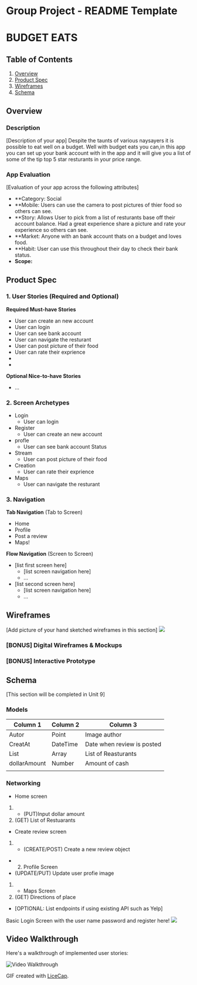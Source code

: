 Group Project - README Template
===

# BUDGET EATS

## Table of Contents
1. [Overview](#Overview)
1. [Product Spec](#Product-Spec)
1. [Wireframes](#Wireframes)
2. [Schema](#Schema)

## Overview
### Description
[Description of your app]
Despite the taunts of various naysayers it is possible to eat well on a budget. Well with budget eats you can,in this app you can set up your bank account with in the app and it will give you a list of some of the tip top 5 star resturants in your price range.
### App Evaluation
[Evaluation of your app across the following attributes]
- **Category: Social 
- **Mobile: Users can use the camera to post pictures of thier food so others can see.
- **Story: Allows User to pick from a list of resturants base off their account balance. Had a great experience share a picture and rate your experience so others can see.
- **Market: Anyone with an bank account thats on a budget and loves food. 
- **Habit: User can use this throughout their day to check their bank status. 
- **Scope:**

## Product Spec

### 1. User Stories (Required and Optional)

**Required Must-have Stories**

* User can create an new account
* User can login
* User can see bank account
* User can navigate the resturant
* User can post picture of their food
* User can rate their exprience
* 
* 

**Optional Nice-to-have Stories**

* ...

### 2. Screen Archetypes

* Login
   * User can login
* Register
   *  User can create an new account
* profle
   * User can see bank account Status 
* Stream
    * User can post picture of their food
* Creation
   * User can rate their exprience
* Maps
   * User can navigate the resturant

### 3. Navigation

**Tab Navigation** (Tab to Screen)

* Home
* Profile
* Post a review
* Maps!


**Flow Navigation** (Screen to Screen)

* [list first screen here]
   * [list screen navigation here]
   * ...
* [list second screen here]
   * [list screen navigation here]
   * ...

## Wireframes
[Add picture of your hand sketched wireframes in this section]
![](https://i.imgur.com/zuwN7pz.jpg)

### [BONUS] Digital Wireframes & Mockups

### [BONUS] Interactive Prototype
## Schema 
[This section will be completed in Unit 9]
### Models


| Column 1 | Column 2 | Column 3 |
| -------- | -------- | -------- |
| Autor    | Point   | Image author|
| CreatAt  | DateTime | Date when review is posted     |
|List      | Array    |List of Reasturants    |
| dollarAmount|Number    |Amount of cash|
|          |          |              |


### Networking
- Home screen
1. - (PUT)Input dollar amount
2. (GET) List of Restuarants
* Create review screen
1. * (CREATE/POST) Create a new review object
* 2. Profile Screen
* (UPDATE/PUT) Update user profie image
1. * Maps Screen
2. (GET) Directions of place
- [OPTIONAL: List endpoints if using existing API such as Yelp]

Basic Login Screen with the user name password and register here!
![](https://i.imgur.com/KbVOVg7.png)


## Video Walkthrough

Here's a walkthrough of implemented user stories:

<img src='https://github.com/ga-codepath/BudgetEats/blob/master/foodbudget.gif' title='Video Walkthrough' width='' alt='Video Walkthrough' />

GIF created with [LiceCap](http://www.cockos.com/licecap/).
